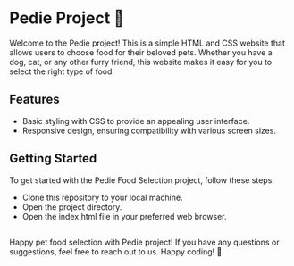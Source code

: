 # Pedie Project :dog:

Welcome to the Pedie  project! This is a simple HTML and CSS website that allows users to choose food for their beloved pets. Whether you have a dog, cat, or any other furry friend, this website makes it easy for you to select the right type of food.

## Features

+ Basic styling with CSS to provide an appealing user interface.
+ Responsive design, ensuring compatibility with various screen sizes.

## Getting Started
To get started with the Pedie Food Selection project, follow these steps:

+ Clone this repository to your local machine.
+ Open the project directory.
+ Open the index.html file in your preferred web browser.

##

Happy pet food selection with Pedie  project! If you have any questions or suggestions, feel free to reach out to us. Happy coding! 🚀